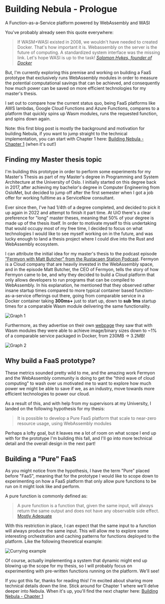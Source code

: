 # Building Nebula - Prologue

A Function-as-a-Service platform powered by WebAssembly and WASI

You've probably already seen this quote everywhere:

> If WASM+WASI existed in 2008, we wouldn't have needed to created Docker.
> That's how important it is. Webassembly on the server is the future of
> computing. A standardized system interface was the missing link. Let's hope
> WASI is up to the task!
> [_Solomon Hykes, founder of Docker_](https://twitter.com/solomonstre/status/1111004913222324225?lang=en)

But, I'm currently exploring this premise and working on building a FaaS prototype that exclusively runs WebAssembly modules in order to measure the potential computational savings that can be achieved, and consequently how much power can be saved on more efficient technologies for my master's thesis.

I set out to compare how the current status quo, being FaaS platforms like AWS lambdas, Google Cloud Functions and Azure Functions, compares to a platform that quickly spins up Wasm modules, runs the requested function, and spins down again.

Note: this first blog post is mostly the background and motivation for building Nebula, if you want to jump straight to the technical implementation, you can start with Chapter 1 here: [Building Nebula - Chapter 1](/blog/nebula_chapter1) (when it's out!)

## Finding my Master thesis topic

I'm building this prototype in order to perform some experiments for my Master's Thesis as part of my Master's degree in Programming and System Architecture at the University of Oslo.
I initially started on this degree back in 2017, after achieving my bachelor's degree in Computer Engineering from OsloMet, but decided to jump off after the first semester when I got a job offer for working fulltime as a ServiceNow consultant.

Ever since then, I've had 1/4th of a degree completed, and decided to pick it up again in 2022 and attempt to finish it part time.
At UiO there's a clear preference for "long" master theses, meaning that 50% of your degree is made up of the thesis itself.
In order to motivate myself to this undertaking that would occupy most of my free time, I decided to focus on what technologies I would like to see myself working on in the future, and was lucky enough to land a thesis project where I could dive into the Rust and WebAssembly ecosystem.

I can attribute the initial idea for my master's thesis to the podcast episode ["Fermyon with Matt Butcher" from the Rustacaen Station Podcast](https://rustacean-station.org/episode/matt-butcher/).
Fermyon is a Cloud company that are heavily invested in the WebAssembly space, and in the episode Matt Butcher, the CEO of Fermyon, tells the story of how Fermyon came to be, and why they decided to build a Cloud platform that only allows developers to run programs that can be compiled to WebAssembly.
In his explanation, he mentioned that they observed rather insane startup times compared to more typical container based function-as-a-service offerings out there, going from comparable service in a Docker container taking **300ms+** just to start up, down to **sub 1ms** startup times for a comparable Wasm module delivering the same functionality.

![Graph 1](/blog-assets/prologue-wasm_vs_docker_neko.svg)

Furthermore, as they advertise on their own [webpage](https://www.fermyon.com/#fermyon-benefits) they saw that with Wasm modules they were able to achieve image/binary sizes down to ~1% of a comparable service packaged in Docker, from 230MB -> 3.2MB!

![Graph 2](/blog-assets/prologue-wasm_vs_docker_neko_size.svg)

## Why build a FaaS prototype?

These metrics sounded pretty wild to me, and the amazing work Fermyon and the WebAssembly community is doing to get the "third wave of cloud computing" to wash over us
motivated me to want to explore how much power we might be able to save if we, as an industry, move towards more efficient technologies to power our cloud.

As a result of this, and with help from my supervisors at my University, I landed on the following hypothesis for my thesis:

> It is possible to develop a Pure FaaS platform that scale to near-zero
> resource usage, using WebAssembly modules

Perhaps a lofty goal, but it leaves me a lot of room on what scope I end up with for the prototype I'm building this fall, and I'll go into more technical detail and the overall design in the next part!

## Building a "Pure" FaaS

As you might notice from the hypothesis, I have the term "Pure" placed before "FaaS", meaning that for the prototype I would like to scope down to experimenting on how a FaaS platform that only allow pure functions to be run on it might look like and perform.

A pure function is commonly defined as:

> A pure function is a function that, given the same input, will always return the same output and does not have any observable side effect. [Mostly Adequate](https://github.com/MostlyAdequate/mostly-adequate-guide/blob/master/ch03.md#oh-to-be-pure-again)

With this restriction in place, I can expect that the same input to a function will always produce the same input.
This will allow me to explore some interesting orchestration and caching patterns for functions deployed to the platform. Like the following theoretical example:

![Currying example](/blog-assets/pure-function-chain-example.svg)

Of course, actually implementing a system that dynamic might end up blowing up the scope for my thesis, so I will probably focus on experimenting with pre-written functions running on the platform. We'll see!

If you got this far, thanks for reading this! I'm excited about sharing more technical details down the line. Stick around for Chapter 1 where we'll delve deeper into Nebula. When it's up, you'll find the next chapter here: [Building Nebula - Chapter 1](/blog/nebula_chapter1)
